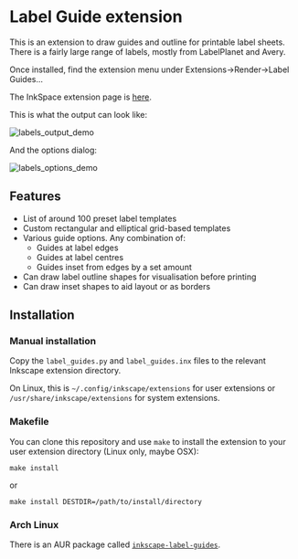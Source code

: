 # Label Guide extension

This is an extension to draw guides and outline for printable label sheets.
There is a fairly large range of labels, mostly from LabelPlanet and Avery.

Once installed, find the extension menu under
Extensions->Render->Label Guides...

The InkSpace extension page is
[here][inkscape_ext_page].

This is what the output can look like:

![labels_output_demo](doc/label_output_demo.png)

And the options dialog:

![labels_options_demo](doc/label_options_demo.png)

## Features

* List of around 100 preset label templates
* Custom rectangular and elliptical grid-based templates
* Various guide options. Any combination of:
  * Guides at label edges
  * Guides at label centres
  * Guides inset from edges by a set amount
* Can draw label outline shapes for visualisation before printing
* Can draw inset shapes to aid layout or as borders

## Installation

### Manual installation

Copy the `label_guides.py` and `label_guides.inx` files to the relevant
Inkscape extension directory.

On Linux, this is `~/.config/inkscape/extensions` for user extensions or
`/usr/share/inkscape/extensions` for system extensions.

### Makefile

You can clone this repository and use `make` to install the extension to
your user extension directory (Linux only, maybe OSX):

    make install

or

    make install DESTDIR=/path/to/install/directory

### Arch Linux

There is an AUR package called
[`inkscape-label-guides`][aur_page].

[inkscape_ext_page]: https://inkscape.org/~jjbeard/%E2%98%85label-guides
[aur_page]: https://aur.archlinux.org/packages/inkscape-label-guides/